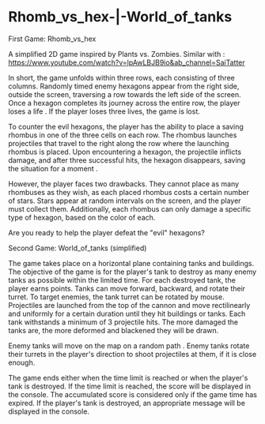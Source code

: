 # Rhomb_vs_hex-|-World_of_tanks
First Game: Rhomb_vs_hex

A simplified 2D game inspired by Plants vs. Zombies.
Similar with : https://www.youtube.com/watch?v=lpAwLBJB9io&ab_channel=SaiTatter

In short, the game unfolds within three rows, each consisting of three columns. Randomly timed enemy hexagons appear from the right side, outside the screen, traversing a row towards the left side of the screen. Once a hexagon completes its journey across the entire row, the player loses a life . If the player loses three lives, the game is lost.

To counter the evil hexagons, the player has the ability to place a saving rhombus in one of the three cells on each row. The rhombus launches projectiles that travel to the right along the row where the launching rhombus is placed. Upon encountering a hexagon, the projectile inflicts damage, and after three successful hits, the hexagon disappears, saving the situation for a moment .

However, the player faces two drawbacks. They cannot place as many rhombuses as they wish, as each placed rhombus costs a certain number of stars. Stars appear at random intervals on the screen, and the player must collect them. Additionally, each rhombus can only damage a specific type of hexagon, based on the color of each.

Are you ready to help the player defeat the "evil" hexagons?

Second Game: World_of_tanks (simplified)

The game takes place on a horizontal plane containing tanks and buildings. The objective of the game is for the player's tank to destroy as many enemy tanks as possible within the limited time. For each destroyed tank, the player earns points. Tanks can move forward, backward, and rotate their turret. To target enemies, the tank turret can be rotated by mouse. Projectiles are launched from the top of the cannon and move rectilinearly and uniformly for a certain duration until they hit buildings or tanks. Each tank withstands a minimum of 3 projectile hits. The more damaged the tanks are, the more deformed and blackened they will be drawn.

Enemy tanks will move on the map on a random path . Enemy tanks rotate their turrets in the player's direction to shoot projectiles at them, if it is close enough.

The game ends either when the time limit is reached or when the player's tank is destroyed. If the time limit is reached, the score will be displayed in the console. The accumulated score is considered only if the game time has expired. If the player's tank is destroyed, an appropriate message will be displayed in the console.

